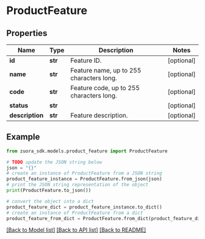 # ProductFeature


## Properties

Name | Type | Description | Notes
------------ | ------------- | ------------- | -------------
**id** | **str** | Feature ID.  | [optional] 
**name** | **str** | Feature name, up to 255 characters long.  | [optional] 
**code** | **str** | Feature code, up to 255 characters long.  | [optional] 
**status** | **str** |  | [optional] 
**description** | **str** | Feature description.  | [optional] 

## Example

```python
from zuora_sdk.models.product_feature import ProductFeature

# TODO update the JSON string below
json = "{}"
# create an instance of ProductFeature from a JSON string
product_feature_instance = ProductFeature.from_json(json)
# print the JSON string representation of the object
print(ProductFeature.to_json())

# convert the object into a dict
product_feature_dict = product_feature_instance.to_dict()
# create an instance of ProductFeature from a dict
product_feature_from_dict = ProductFeature.from_dict(product_feature_dict)
```
[[Back to Model list]](../README.md#documentation-for-models) [[Back to API list]](../README.md#documentation-for-api-endpoints) [[Back to README]](../README.md)


